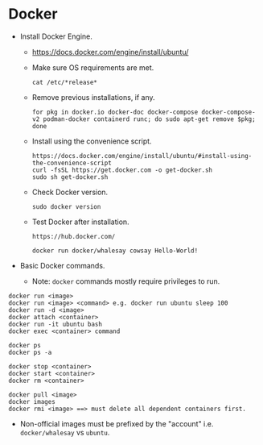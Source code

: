 # Docker
- Install Docker Engine.
  - https://docs.docker.com/engine/install/ubuntu/
  - Make sure OS requirements are met.
    ```
    cat /etc/*release*
    ```

  - Remove previous installations, if any.
    ```
    for pkg in docker.io docker-doc docker-compose docker-compose-v2 podman-docker containerd runc; do sudo apt-get remove $pkg; done
    ```

  - Install using the convenience script.
    ```
    https://docs.docker.com/engine/install/ubuntu/#install-using-the-convenience-script
    curl -fsSL https://get.docker.com -o get-docker.sh
    sudo sh get-docker.sh
    ```

  - Check Docker version.
    ```
    sudo docker version
    ```

  - Test Docker after installation.
    ```
    https://hub.docker.com/

    docker run docker/whalesay cowsay Hello-World!
    ```

- Basic Docker commands.
  - Note: `docker` commands mostly require privileges to run.

```
docker run <image>
docker run <image> <command> e.g. docker run ubuntu sleep 100
docker run -d <image>
docker attach <container>
docker run -it ubuntu bash
docker exec <container> command
```

```
docker ps
docker ps -a
```

```
docker stop <container>
docker start <container>
docker rm <container>
```

```
docker pull <image>
docker images
docker rmi <image> ==> must delete all dependent containers first.
```

- Non-official images must be prefixed by the "account" i.e. `docker/whalesay` vs `ubuntu`.
